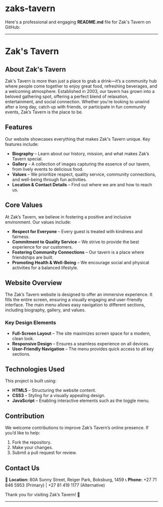 # zaks-tavern

Here's a professional and engaging **README.md** file for Zak's Tavern on GitHub:  

---

# Zak's Tavern  

## About Zak's Tavern  
Zak's Tavern is more than just a place to grab a drink—it’s a community hub where people come together to enjoy great food, refreshing beverages, and a welcoming atmosphere. Established in 2003, our tavern has grown into a beloved gathering spot, offering a perfect blend of relaxation, entertainment, and social connection. Whether you're looking to unwind after a long day, catch up with friends, or participate in fun community events, Zak’s Tavern is the place to be.  

## Features  
Our website showcases everything that makes Zak's Tavern unique. Key features include:  
- **Biography** – Learn about our history, mission, and what makes Zak’s Tavern special.  
- **Gallery** – A collection of images capturing the essence of our tavern, from lively events to delicious food.  
- **Values** – We prioritize respect, quality service, community connections, and well-being through fun activities.  
- **Location & Contact Details** – Find out where we are and how to reach us.  

## Core Values  
At Zak’s Tavern, we believe in fostering a positive and inclusive environment. Our values include:  
- **Respect for Everyone** – Every guest is treated with kindness and fairness.  
- **Commitment to Quality Service** – We strive to provide the best experience for our customers.  
- **Fostering Community Connections** – Our tavern is a place where friendships are built.  
- **Promoting Health & Well-Being** – We encourage social and physical activities for a balanced lifestyle.  

## Website Overview  
The Zak’s Tavern website is designed to offer an immersive experience. It fills the entire screen, ensuring a visually engaging and user-friendly interface. The main menu allows easy navigation to different sections, including biography, gallery, and values.  

### Key Design Elements  
- **Full-Screen Layout** – The site maximizes screen space for a modern, clean look.  
- **Responsive Design** – Ensures a seamless experience on all devices.  
- **User-Friendly Navigation** – The menu provides quick access to all key sections.  

## Technologies Used  
This project is built using:  
- **HTML5** – Structuring the website content.  
- **CSS3** – Styling for a visually appealing design.  
- **JavaScript** – Enabling interactive elements such as the toggle menu.   

## Contribution  
We welcome contributions to improve Zak’s Tavern’s online presence. If you’d like to help:  
1. Fork the repository.  
2. Make your changes.  
3. Submit a pull request for review.  

## Contact Us  
📍 **Location:** 80A Sunny Street, Reiger Park, Boksburg, 1459 
📞 **Phone:** +27 71 846 5953 (Primary) | +27 81 419 1177 (Alternative)  

Thank you for visiting Zak’s Tavern! 🍻  

---
